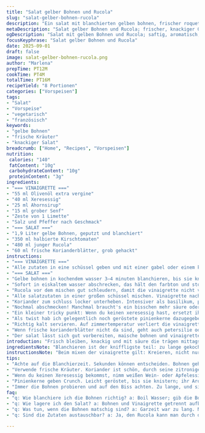 ```yaml
---
title: "Salat gelber Bohnen und Rucola"
slug: "salat-gelber-bohnen-rucola"
description: "Ein salat mit blanchierten gelben bohnen, frischer roquette und pflückreife tomaten; dazu eine würzige vinaigrette aus olivenöl, xeresessig, ahornsirup und zitronenzeste. Viel textur, frische kräuter und ein ausgewogenes säurespiel. Ideal als leichte vorspeise oder begleitung. Variiert man die zutaten, etwa mit grünen bohnen oder gerösteten pinienkernen, bleibt die basis erhalten und bekommt eine kräftige note. Schnell zubereitet, dolce aroma und knackiger biss prägen jeden bissen. Auf die richtige blanchierzeit achten, sonst wird’s matschig oder zu roh. "
metaDescription: "Salat gelber Bohnen und Rucola; frischer, knackiger Geschmack mit würziger Vinaigrette – ideal für Vorgerichte."
ogDescription: "Salat mit gelben Bohnen und Rucola; saftig, aromatisch, überrascht durch die Kombination."
focusKeyphrase: "Salat gelber Bohnen und Rucola"
date: 2025-09-01
draft: false
image: salat-gelber-bohnen-rucola.png
author: "Marlena"
prepTime: PT12M
cookTime: PT4M
totalTime: PT16M
recipeYield: "8 Portionen"
categories: ["Vorspeisen"]
tags:
- "Salat"
- "Vorspeise"
- "vegetarisch"
- "französisch"
keywords:
- "gelbe Bohnen"
- "frische Kräuter"
- "knackiger Salat"
breadcrumb: ["Home", "Recipes", "Vorspeisen"]
nutrition: 
 calories: "140"
 fatContent: "10g"
 carbohydrateContent: "10g"
 proteinContent: "3g"
ingredients:
- "=== VINAIGRETTE ==="
- "55 ml Olivenöl extra vergine"
- "40 ml Xeresessig"
- "25 ml Ahornsirup"
- "15 ml grober Senf"
- "Zeste von 1 Limette"
- "Salz und Pfeffer nach Geschmack"
- "=== SALAT ==="
- "1,9 Liter gelbe Bohnen, geputzt und blanchiert"
- "350 ml halbierte Kirschtomaten"
- "480 ml junger Rucola"
- "60 ml frische Korianderblätter, grob gehackt"
instructions:
- "=== VINAIGRETTE ==="
- "Alle zutaten in eine schüssel geben und mit einer gabel oder einem kleinen schneebesen kräftig verrühren bis sich öl und essig verbinden. Abschmecken mit salz und pfeffer; ahornsirup nicht zu zaghaft, sonst fehlt die rundung."
- "=== SALAT ==="
- "Gelbe bohnen in kochendem wasser 3–4 minuten blanchieren, bis sie knackig-weich sind. Augen offen halten nach dem ersten knacken — nicht länger, sonst verlieren sie die schöne farbe und knusprigkeit."
- "Sofort in eiskaltem wasser abschrecken, das hält den farbton und stoppt den garprozess. So bekommen die bohnen auch einen leichten crunch, statt matschig zu werden."
- "Rucola vor dem mischen gut schleudern, damit die vinaigrette nicht verwässert wird. Tomaten halbieren, sie sollten schön saftig und frisch riechen, nicht mehlig."
- "Alle salatzutaten in einer großen schüssel mischen. Vinaigrette nach und nach hinzufügen — lieber zu wenig als zu viel, salat soll lebendig bleiben, nicht ertrinken."
- "Koriander zum schluss locker unterheben. Intensiver als basilikum, passt hier prima zu den zitronigen noten."
- "Nochmal abschmecken! Manchmal braucht's ein bisschen mehr säure oder noch eine prise salz. Nicht gleich alles zu früh zusammenwerfen, lieber stückweise dann kontrollieren."
- "Ein kleiner tricky punkt: Wenn du keinen xeresessig hast, ersetzt ihn durch weißen wein- oder apfelessig. Der geschmack wird etwas milder und süßer, aber es funktioniert gut."
- "Als twist hab ich gelegentlich noch geröstete pinienkerne dazugegeben, gibt knusper und waldige note, das harmoniert schön mit den kräutern."
- "Richtig kalt servieren. Auf zimmertemperatur verliert die vinaigrette an intensität und der salat wird fade."
- "Wenn frische korian­derblätter nicht da sind, geht auch petersilie oder minze. Die ändern natürlich den charakter, aber sorgen für frische."
- "Der salat lässt sich gut vorbereiten, maische bohnen und vinaigrette getrennt in deckelgläsern lagern. Erst kurz vor dem servieren mischen, sonst werden die bohnen träge und matschig."
introduction: "Frisch bleiben, knackig und mit säure die trägen mittagssinne wecken. Die kombination aus gelben bohnen und roquantem aromatischem rucola hat mich damals überrascht. Ich dachte, nur grüne bohnen sind was – falsch gedacht. Die limettenzeste und der ahornsirup in der vinaigrette geben dem gan­zen so eine lebendige süße, die man so nicht erwartet. Dabei hab ich ein bisschen experimentiert mit der blanchierzeit – zwei minuten, drei, vier. Zu kurz = zu hart, zu lang = matschig. Immer hören auf den kleinen knack!” aromatisch, leicht und vielseitig."
ingredientsNote: "Blanchieren ist der kniffligste teil: zu lange gekocht, und die bohnen verschwinden in matsch; zu kurz, und sie sind unangenehm hart. Eiswasser nachblitzend verwenden, stoppt die garung und erhält die farbe. Olivenöl extra vergine ist nicht verhandelbar, sonst fehlt der charakter. Ahornsirup gegen honig tauschen möglich, gibt eine andere süße, aber für vegan ist ahorn drin. Koriander ersetzt durch minze oder petersilie, lässt textur und frisch­heit variieren. Beim senf auf groben kolonen­senf setzen; feiner fällt die vinaigrette schlapp aus. Und immer dosieren, weil frisch gemahlener pfeffer unterschied­lich scharf sein kann. Kirschtomaten ruhig reif nehmen, die geben saft und farbe ohne sauer zu sein. Vinaigrette am besten separat machen, dann kann man später dosieren und nicht überwürzen."
instructionsNote: "Beim mixen der vinaigrette gilt: Kreieren, nicht nur mischen. Der ahornsirup zügig verteilen, damit er sich nicht absetzt. Blanchierzeit mit auge und fingergefühl bestimmen – bohnen müssen zart, aber noch knackig sein. Wasser kochen, bohnen rein, fünfzig sekunden kontrollieren. Sofort in eiskalt tauchen, sonst geht der ganze schnitt. Beim mischen sanft – rucola zerdrückt schnell, lieber locker angehen. Vinaigrette stückweise dazu, immer wieder probieren, lieber zu dezent anfangen. Koriander ganz zum schluss, die aromatischen blätter verbrennen sonst im salat. Wenn man mehr zeit hat: nach dem blanchieren bohnen in olivenöl kurz anrösten, gibt trick und aroma. Nicht vergessen: alles frisch schneiden, sonst kein leben auf dem teller."
tips:
- "Achte auf die Blanchierzeit. Sekunden können entscheiden. Bohnen gehen fix ins kochende Wasser; 3 Minuten. Ab in Eiswasser, damit sie knackig bleiben. Dazu frische Zutaten; frische Pfefferkörner; gerne mehr davon. Vinaigrette am besten separat anrühren. Abgeschmeckte Essenz neu einbringen; wenn zu scharf, vielleicht mehr Olivenöl. Würze auch schon hier."
- "Verwende frische Kräuter. Koriander ist schön, durch seine zitronigen Noten. Petersilie oder Minze sind ebenfalls für frischen Geschmack gut. Knackig und intensiv. Wenn es fehlt, passt ein Spritzer Zitrone auch. Den Pastellton beim Anrichten auf dem Teller nicht vergessen; spiel mit den Farben. Gelb, grün, rot – sieht appetitlich aus. Das Auge isst mit."
- "Wenn du keinen Xeresessig bekommst, nimm weißen Wein- oder Apfelessig; der Unterschied ist nicht groß. Manchmal vielleicht süßer. Gibt etwas mehr Spiel im Geschmack. Ahornsirup ist wichtig; er bindet die Säure ab. Süsse Balance nicht vergessen. Gewisse Tage ist der Geschmack leicht anders, aber alles gut. Nur nicht übertreiben; alles muss frisch wirken."
- "Pinienkerne geben Crunch. Leicht geröstet, bis sie knistern; ihr Aroma entfaltet sich. Geht im Backofen rasch; Augen dabei! Nach dem Abkühlen in den Salat, dadurch wird’s aufregend. Aber, einfach weglassen, wenn Zeit fehlt. Passende Knusprigkeit ist sekundär, frische Aromen zählen hier mehr, ohne wenn und aber. Stabilität im Gericht ist wichtig."
- "Immer die Bohnen probieren und auf den Biss achten. Zu lange, und sie verlieren den frischen Geschmack. Auch nicht zu wenig, da wird’s hart. Es ist eine kleine Wissenschaft. Wenn man denkt, es passt; ins Eiswasser tauchen. Achte darauf, sie schnell abzukühlen. Das gibt den knackigen Frischkick. Extras wie gebratene Zucchini passen auch hintendran. Holst du etwas von der Gemüsefülle dazu."
faq:
- "q: Wie blanchiere ich die Bohnen richtig? a: Boil Wasser; gib die Bohnen rein. 3 bis 4 Minuten, Augen offen halten. Einfach nicht überkochen. Beim ersten Knacken raus; Eiswasser hilft extrem, alles fest zu halten."
- "q: Wie lagere ich den Salat? a: Bohnen und Vinaigrette getrennt aufbewahren. In Deckelgläsern; bleibt frisch länger. Dann kurz vor dem Servieren alles vermischen."
- "q: Was tun, wenn die Bohnen matschig sind? a: Garzeit war zu lang. Nächstes Mal auf die Zeit achten; Nachblanchieren; das Eiswasser ist essentiell. Rezyklieren geht nicht, aber frische Bohnen sind immer eine Lösung, keine Kompromisse bei der Qualität!"
- "q: Sind die Zutaten austauschbar? a: Ja, den Rucola kann man durch die Salatblätter ersetzen. Koriander ist leicht zu tauschen. Minze oder Petersilie sind gute Alternativen. Es bleibt frisch, aber an die Aromen denken bei jedem Wechsel."

---
```

